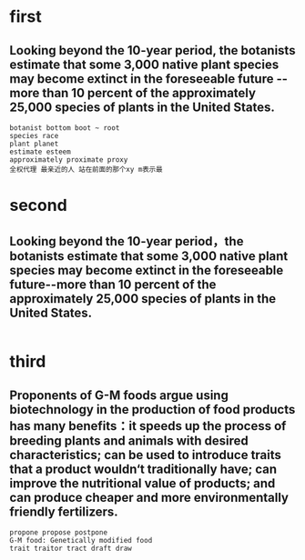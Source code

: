 # first

## Looking beyond the 10-year period, the botanists estimate that some 3,000 native plant species may become extinct in the foreseeable future -- more than 10 percent of the approximately 25,000 species of plants in the United States.
```
botanist bottom boot ~ root
species race 
plant planet
estimate esteem
approximately proximate proxy 
全权代理 最亲近的人 站在前面的那个xy m表示最
```

# second
## Looking beyond the 10-year period，the botanists estimate that some 3,000 native plant species may become extinct in the foreseeable future--more than 10 percent of the approximately 25,000 species of plants in the United States.
```

```

# third
## Proponents of G-M foods argue using biotechnology in the production of food products has many benefits：it speeds up the process of breeding plants and animals with desired characteristics; can be used to introduce traits that a product wouldn‘t traditionally have; can improve the nutritional value of products; and can produce cheaper and more environmentally friendly fertilizers.
```
propone propose postpone
G-M food: Genetically modified food
trait traitor tract draft draw 
```
